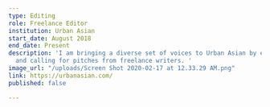 ```yaml
---
type: Editing
role: Freelance Editor
institution: Urban Asian
start_date: August 2018
end_date: Present
description: 'I am bringing a diverse set of voices to Urban Asian by editing stories
  and calling for pitches from freelance writers. '
image_url: "/uploads/Screen Shot 2020-02-17 at 12.33.29 AM.png"
link: https://urbanasian.com/
published: false

---
```

